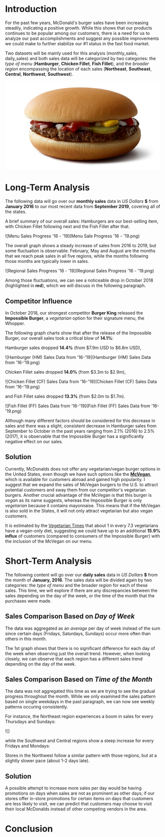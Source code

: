 
# Introduction

For the past few years, McDonald's burger sales have been increasing steadily, indicating a positive growth.
While this shows that our products continues to be popular among our customers, there is a need for us to analyze our past
accomplishments and suggest any possible improvements we could make to further stabilize our #1 status in the fast food market.

Two datasets will be mainly used for this analysis (monthly_sales, daily_sales) and both sales data will be categorized by two categories: 
the _type of menu_ (**Hamburger**, **Chicken Fillet**, **Fish Fillet**),
and the _broader region_ encompassing the location of each sales (**Northeast**, **Southeast**, **Central**, **Northwest**, **Southwest**). 

![Hamburger](t-mcdonalds-Hamburger.jpg)

# Long-Term Analysis

The following data will go over our **monthly sales** data in _US Dollars_ **$** from **January 2016** to our most recent data from **September 2019**, covering all of the states. 

A brief summary of our overall sales: Hamburgers are our best-selling item, with Chicken Fillet following next and the Fish Fillet after that.

![Menu Sales Progress '16 - '19](Menu Sale Progress '16 - '19.png)

The overall graph shows a steady increase of sales from 2016 to 2019, but some fluctuation is observable.
February, May and August are the months that we reach peak sales in all five regions, while the months following those months
are typically lower in sales. 

![Regional Sales Progress '16 - '19](Regional Sales Progress '16 - '19.png)

Among those fluctuations, we can see a noticeable drop in October 2018 (highlighted in **red**), which we will discuss in the following paragraph.


## Competitor Influence

In October 2018, our strongest competitor **Burger King** released the **Impossible Burger**, 
a _vegetarian_ option for their signature menu, the Whopper.

The following graph charts show that after the release of the Impossible Burger, our overall sales took a critical blow of **14.1%**:


Hamburger sales dropped **14.4%** (from $7.9m USD to $6.8m USD),

![Hamburger (HM) Sales Data from '16-'19](Hamburger (HM) Sales Data from '16-'19.png)

Chicken Fillet sales dropped **14.0%** (from $3.3m to $2.9m),

![Chicken Fillet (CF) Sales Data from '16-'19](Chicken Fillet (CF) Sales Data from '16-'19.png)

and Fish Fillet sales dropped **13.3%** (from $2.0m to $1.7m).

![Fish Fillet (FF) Sales Data from '16-'19](Fish Fillet (FF) Sales Data from '16-'19.png)


Although many different factors should be considered for this decrease in sales and there was a slight, consistent decrease in Hamburger sales from September to October in the past years ranging from 2.1% (2016) to 2.5% (2017), it is observable that the Impossible Burger has a significantly negative effect on our sales.


## Solution

Currently, McDonalds does not offer any vegetarian/vegan burger options in the United States, even though we have such options like the [**McVegan**](https://www.today.com/food/mcdonald-s-testing-vegan-burger-finland-t117145), which is available for customers abroad
and gained high popularity. 
I suggest that we expand the sales of McVegan burgers to the U.S. to attract potential customers and sway them from our competitor's vegetarian burgers. 
Another crucial advantage of the McVegan is that this burger is _vegan_ as its name suggests, whereas the Impossible Burger is only _vegetarian_ because it contains mayonnaise. This means that if the McVegan is also sold in the States, it will not only attract vegetarian but also vegan customers. 

It is estimated by the [Vegetarian Times](https://www.vegetariantimes.com/uncategorized/vegetarianism-in-america) 
that about 1 in every 7.3 vegetarians have a vegan-only diet, 
suggesting we could have up to an additional **15.9% influx** of customers (compared to consumers of the Impossible Burger) with the inclusion of the McVegan on our menu.



# Short-Term Analysis

The following content will go over our **daily sales** data in _US Dollars_ **$** from the month of **January, 2016**. 
The sales data will be divided again by two categories: the _type of menu_ and the broader _region_ for each of these sales.
This time, we will explore if there are any discrepancies between the sales depending on the day of the week, or the time of the month
that the purchases were made.

## Sales Comparison Based on _Day of Week_

The data was aggregated as an _average_ per day of week instead of the sum since certain days (Fridays, Saturdays, Sundays) occur more often than others in this month.

The 1st graph shows that there is no significant difference for each day of the week when observing just the overall trend.
However, when looking closely, we can observe that each region has a different sales trend depending on the day of the week.






## Sales Comparison Based on _Time of the Month_

The data was not aggregated this time as we are trying to see the gradual progress throughout the month. While we only examined the sales pattern based on single weekdays in the past paragraph, we can now see weekly patterns occuring consistently.

For instance, the Northeast region experiences a boom in sales for every Thursdays and Sundays: 

![]

while the Southwest and Central regions show a steep increase for every Fridays and Mondays: 

Stores in the Northwest follow a similar pattern with those regions, but at a slightly slower pace (about 1-2 days late).



## Solution

A possible attempt to increase more sales per day would be having promotions on days when sales are not as prominent as other days;
if our stores offer in-store promotions for certain items on days that customers are less likely to visit, we can predict that
customers may choose to visit their local McDonalds instead of other competing vendors in the area.


# Conclusion

